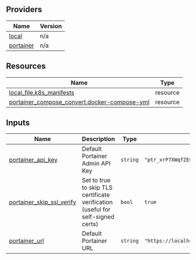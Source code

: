 <!-- BEGIN_TF_DOCS -->


## Providers

| Name | Version |
|------|---------|
| <a name="provider_local"></a> [local](#provider\_local) | n/a |
| <a name="provider_portainer"></a> [portainer](#provider\_portainer) | n/a |

## Resources

| Name | Type |
|------|------|
| [local_file.k8s_manifests](https://registry.terraform.io/providers/hashicorp/local/latest/docs/resources/file) | resource |
| [portainer_compose_convert.docker-compose-yml](https://registry.terraform.io/providers/portainer/portainer/latest/docs/resources/compose_convert) | resource |

## Inputs

| Name | Description | Type | Default | Required |
|------|-------------|------|---------|:--------:|
| <a name="input_portainer_api_key"></a> [portainer\_api\_key](#input\_portainer\_api\_key) | Default Portainer Admin API Key | `string` | `"ptr_xrP7XWqfZEOoaCJRu5c8qKaWuDtVc2Zb07Q5g22YpS8="` | no |
| <a name="input_portainer_skip_ssl_verify"></a> [portainer\_skip\_ssl\_verify](#input\_portainer\_skip\_ssl\_verify) | Set to true to skip TLS certificate verification (useful for self-signed certs) | `bool` | `true` | no |
| <a name="input_portainer_url"></a> [portainer\_url](#input\_portainer\_url) | Default Portainer URL | `string` | `"https://localhost:9443"` | no |
<!-- END_TF_DOCS -->